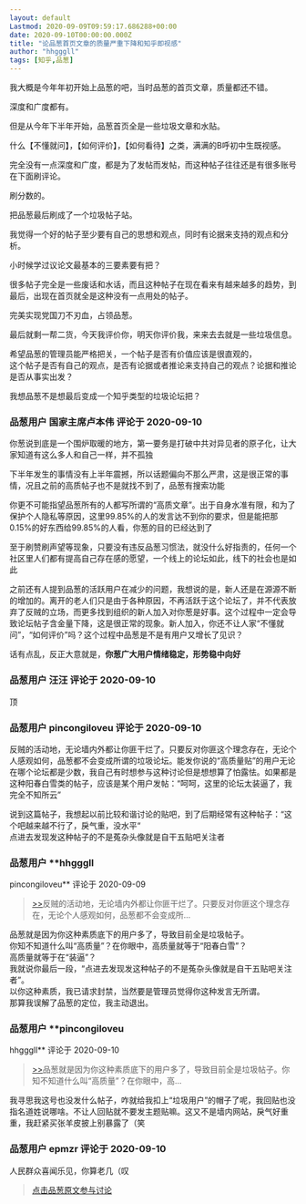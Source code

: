 ```yaml
---
layout: default
Lastmod: 2020-09-09T09:59:17.686288+00:00
date: 2020-09-10T00:00:00.000Z
title: "论品葱首页文章的质量严重下降和知乎即视感"
author: "hhgggll"
tags: [知乎,品葱]
---
```


我大概是今年年初开始上品葱的吧，当时品葱的首页文章，质量都还不错。  
  
深度和广度都有。  
  
但是从今年下半年开始，品葱首页全是一些垃圾文章和水贴。  
  
什么【不懂就问】，【如何评价】，【如何看待】之类，满满的B呼初中生既视感。  
  
完全没有一点深度和广度，都是为了发帖而发帖，而这种帖子往往还是有很多账号在下面刷评论。  
  
刷分数的。  
  
把品葱最后刷成了一个垃圾帖子站。  
  
  
我觉得一个好的帖子至少要有自己的思想和观点，同时有论据来支持的观点和分析。  
  
小时候学过议论文最基本的三要素要有把？  
  
很多帖子完全是一些废话和水话，而且这种帖子在现在看来有越来越多的趋势，到最后，出现在首页就全是这种没有一点用处的帖子。  
  
完美实现党国刀不刃血，占领品葱。  
  
最后就剩一帮二货，今天我评价你，明天你评价我，来来去去就是一些垃圾信息。  
  
  
希望品葱的管理员能严格把关，一个帖子是否有价值应该是很直观的，  
这个帖子是否有自己的观点，是否有论据或者推论来支持自己的观点？论据和推论是否从事实出发？  
  
  
我想品葱不是想最后变成一个知乎类型的垃圾论坛把？

            
### 品葱用户 **国家主席卢本伟** 评论于 2020-09-10
        
你葱说到底是一个围炉取暖的地方，第一要务是打破中共对异见者的原子化，让大家知道有这么多人和自己一样，并不孤独  
  
下半年发生的事情没有上半年震撼，所以话题偏向不那么严肃，这是很正常的事情，况且之前的高质帖子也不是就找不到了，品葱有搜索功能  
  
你更不可能指望品葱所有的人都写所谓的“高质文章”。出于自身水准有限，和为了保护个人隐私等原因，这里99.85%的人的发言达不到你的要求，但是能把那0.15%的好东西给99.85%的人看，你葱的目的已经达到了  
  
至于刷赞刷声望等现象，只要没有违反品葱习惯法，就没什么好指责的，任何一个社区里人们都有提高自己存在感的愿望，一个线上的论坛如此，线下的社会也是如此  
  
之前还有人提到品葱的活跃用户在减少的问题，我想说的是，新人还是在源源不断的增加的。离开的老人们只是由于各种原因，不再活跃于这个论坛了，并不代表放弃了反贼的立场，而更多找到组织的新人加入对你葱是好事。这个过程中一定会导致论坛帖子含金量下降，这是很正常的现象。新人加入，你还不让人家“不懂就问”，“如何评价”吗？这个过程中品葱是不是有用户又增长了见识？  
  
话有点乱，反正大意就是，**你葱广大用户情绪稳定，形势稳中向好**
        


            
### 品葱用户 **汪汪** 评论于 2020-09-10
        
顶
        


            
### 品葱用户 **pincongiloveu** 评论于 2020-09-10
        
反贼的活动地，无论墙内外都让你匪干烂了。只要反对你匪这个理念存在，无论个人感观如何，品葱都不会变成所谓的垃圾论坛。能发你说的“高质量贴”的用户无论在哪个论坛都是少数，我自己有时想参与这种讨论但是想想算了怕露怯。如果都是这种阳春白雪类的帖子，应该是某个用户发帖：“呵呵，这里的论坛太装逼了，我完全不知所云”  
  
说到这篇帖子，我想起以前比较和谐讨论的贴吧，到了后期经常有这种帖子：“这个吧越来越不行了，戾气重，没水平“  
点进去发现发这种帖子的不是菟杂头像就是自干五贴吧关注者
        


            
### 品葱用户 **hhgggll 
pincongiloveu** 评论于 2020-09-09
        
> [\>>]( "/article/item_id-492906#")反贼的活动地，无论墙内外都让你匪干烂了。只要反对你匪这个理念存在，无论个人感观如何，品葱都不会变成所...

  
品葱就是因为你这种素质底下的用户多了，导致目前全是垃圾帖子。  
你知不知道什么叫“高质量”？在你眼中，高质量就等于“阳春白雪”？  
高质量就等于在“装逼”？  
我就说你最后一段，“点进去发现发这种帖子的不是菟杂头像就是自干五贴吧关注者”。  
以你这种素质，我已请求封禁，当然要是管理员觉得你这种发言无所谓。  
那算我误解了品葱的定位，我主动退出。
        


            
### 品葱用户 **pincongiloveu 
hhgggll** 评论于 2020-09-10
        
> [\>>]( "/article/item_id-492915#")品葱就是因为你这种素质底下的用户多了，导致目前全是垃圾帖子。你知不知道什么叫“高质量”？在你眼中，高...

  
  
我寻思我这号也没发什么帖子，咋就给我扣上“垃圾用户”的帽子了呢，我回贴也没指名道姓说哪啥。不让人回贴就不要发主题贴嘛。这又不是墙内网站，戾气好重重，我赶紧买张羊皮披上别暴露了（笑
        


            
### 品葱用户 **epmzr** 评论于 2020-09-10
        
人民群众喜闻乐见，你算老几（叹
        






> [点击品葱原文参与讨论](https://pincong.rocks/article/23915)

